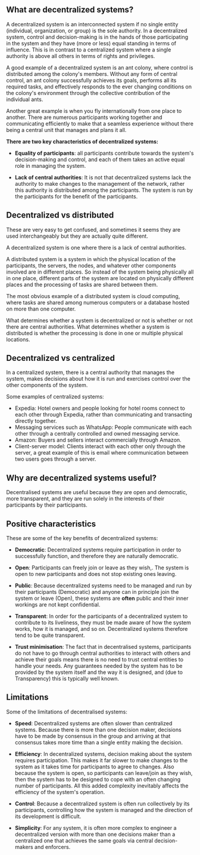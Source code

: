 ## What are decentralized systems?

A decentralized system is an interconnected system if no single entity (individual, organization, or group) is the sole authority. In a decentralized system, control and decision-making is in the hands of those participating in the system and they have (more or less) equal standing in terms of influence. This is in contrast to a centralized system where a single authority is above all others in terms of rights and privileges.

A good example of a decentralized system is an ant colony, where control is distributed among the colony's members. Without any form of central control, an ant colony successfully achieves its goals, performs all its required tasks, and effectively responds to the ever changing conditions on the colony's environment through the collective contribution of the individual ants.

Another great example is when you fly internationally from one place to another. There are numerous participants working together and communicating efficiently to make that a seamless experience without there being a central unit that manages and plans it all.

**There are two key characteristics of decentralized systems:**

* **Equality of participants**: all participants contribute towards the system's decision-making and control, and each of them takes an active equal role in managing the system.

* **Lack of central authorities**: It is not that decentralized systems lack the authority to make changes to the management of the network, rather this authority is distributed among the participants. The system is run by the participants for the benefit of the participants.

## Decentralized vs distributed

These are very easy to get confused, and sometimes it seems they are used interchangeably but they are actually quite different.

A decentralized system is one where there is a lack of central authorities.

A distributed system is a system in which the physical location of the participants, the servers, the nodes, and whatever other components involved are in different places. So instead of the system being physically all in one place, different parts of the system are located on physically different places and the processing of tasks are shared between them.

The most obvious example of a distributed system is cloud computing, where tasks are shared among numerous computers or a database hosted on more than one computer.

What determines whether a system is decentralized or not is whether or not there are central authorities. What determines whether a system is distributed is whether the processing is done in one or multiple physical locations.

## Decentralized vs centralized

In a centralized system, there is a central authority that manages the system, makes decisions about how it is run and exercises control over the other components of the system. 

Some examples of centralized systems:

* Expedia: Hotel owners and people looking for hotel rooms connect to each other through Expedia, rather than communicating and transacting directly together.
* Messaging services such as WhatsApp: People communicate with each other through a centrally controlled and owned messaging service.
* Amazon: Buyers and sellers interact commercially through Amazon.
* Client-server model: Clients interact with each other only through the server, a great example of this is email where communication between two users goes through a server.  

## Why are decentralized systems useful?

Decentralised systems are useful because they are open and democratic, more transparent, and they are run solely in the interests of their participants by their participants.  

## Positive characteristics

These are some of the key benefits of decentralized systems:

* **Democratic**: Decentralized systems require participation in order to successfully function, and therefore they are naturally democratic.

* **Open**: Participants can freely join or leave as they wish,. The system is open to new participants and does not stop existing ones leaving.

* **Public**: Because decentralized systems need to be  managed and run by their participants (Democratic) and anyone can in principle join the system or leave (Open), these systems are __often__ public and their inner workings are not kept confidential.

* **Transparent**: In order for the participants of a decentralized system to contribute to its liveliness, they must be made aware of how the system works, how it is managed, and so on. Decentralized systems therefore tend to be quite transparent.

* **Trust minimisation**: The fact that in decentralised systems, participants do not have to go through central authorities to interact with others and achieve their goals means there is no need to trust central entities to handle your needs. Any guarantees needed by the system has to be provided by the system itself and the way it is designed, and (due to Transparency) this is typically well known.

## Limitations

Some of the limitations of decentralised systems:

* **Speed**: Decentralized systems are often slower than centralized systems. Because there is more than one decision maker, decisions have to be made by consensus in the group and arriving at that consensus takes more time than a single entity making the decision. 

* **Efficiency**: In decentralized systems, decision making about the system requires participation. This makes it far slower to make changes to the system as it takes time for participants to agree to changes. Also because the system is open, so participants can leave/join as they wish, then the system has to be designed to cope with an often changing number of participants. All this added complexity inevitably affects the efficiency of the system's operation.

* **Control**: Because a decentralized system is often run collectively by its participants, controlling how the system is managed and the direction of its development is difficult.

* **Simplicity**: For any system, it is often more complex to engineer a decentralized version with more than one decisions maker than a centralized one that achieves the same goals via central decision-makers and enforcers.
